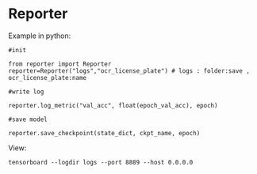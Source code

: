 # Reporter


Example in python:
  

    #init

    from reporter import Reporter
    reporter=Reporter("logs","ocr_license_plate") # logs : folder:save , ocr_license_plate:name

    #write log

    reporter.log_metric("val_acc", float(epoch_val_acc), epoch)

    #save model

    reporter.save_checkpoint(state_dict, ckpt_name, epoch)


View:


    tensorboard --logdir logs --port 8889 --host 0.0.0.0
  
  
